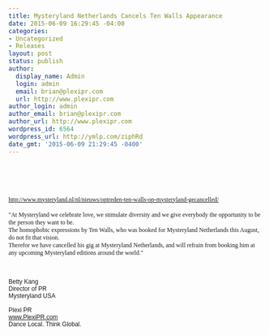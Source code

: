 ```yaml
---
title: Mysteryland Netherlands Cancels Ten Walls Appearance
date: 2015-06-09 16:29:45 -04:00
categories:
- Uncategorized
- Releases
layout: post
status: publish
author:
  display_name: Admin
  login: admin
  email: brian@plexipr.com
  url: http://www.plexipr.com
author_login: admin
author_email: brian@plexipr.com
author_url: http://www.plexipr.com
wordpress_id: 6564
wordpress_url: http://ymlp.com/ziphRd
date_gmt: '2015-06-09 21:29:45 -0400'
---
```


<p><html><br />
<head><br />
<meta http-equiv="Content-Type" content="text/html; charset=UTF-8"/></head><br />
<body>
<div style="font-family: ArialMT; font-size: 12px;">
<div style="font-family: ArialMT; font-size: 12px;"><a href="http://www.mysteryland.nl/nl/nieuws/optreden-ten-walls-op-mysteryland-gecancelled/">http://www.mysteryland.nl/nl/nieuws/optreden-ten-walls-op-mysteryland-gecancelled/</a></div>
</div>
<div style="font-family: ArialMT; font-size: 12px;">&nbsp;</div>
<div style="font-family: ArialMT; font-size: 12px;">"At Mysteryland we celebrate love, we stimulate diversity and we give everybody the opportunity to be the person they want to be.&nbsp;</div>
<div style="font-family: ArialMT; font-size: 12px;">The homophobic expressions by Ten Walls, who was booked for Mysteryland Netherlands this August, do not fit that vision.&nbsp;</div>
<div style="font-family: ArialMT; font-size: 12px;">Therefor we have cancelled his gig at Mysteryland Netherlands, and will refrain from booking him at any upcoming Mysteryland editions around the world."</div>
<div style="font-family: ArialMT; font-size: 12px;">&nbsp;</div>
<div style="font-family: ArialMT; font-size: 12px;">&nbsp;</div>
<div style="font-family: ArialMT; font-size: 12px;">
<div apple-content-edited="true" style="font-family: Helvetica; font-size: 12px; orphans: 2; widows: 2;"><span style="border-collapse: separate; border-spacing: 0px;"></p>
<div style="word-wrap: break-word; -webkit-nbsp-mode: space; -webkit-line-break: after-white-space;"><span style="border-collapse: separate; border-spacing: 0px;"></p>
<div style="word-wrap: break-word; -webkit-nbsp-mode: space; -webkit-line-break: after-white-space;">
<div>Betty Kang</div>
<div>Director of PR</div>
<div>Mysteryland USA</div>
<div>&nbsp;</div>
<div>Plexi PR&nbsp;</div>
<div><a href="http://www.plexipr.com/">www.PlexiPR.com</a></div>
<div>Dance Local. Think Global.</div>
</div>
<p></span></div>
<p></span></div>
</div>
<p></body><br />
</html></p>
